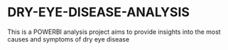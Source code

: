 # DRY-EYE-DISEASE-ANALYSIS
This is a POWERBI  analysis project aims to provide insights into the most causes and symptoms of dry eye disease
